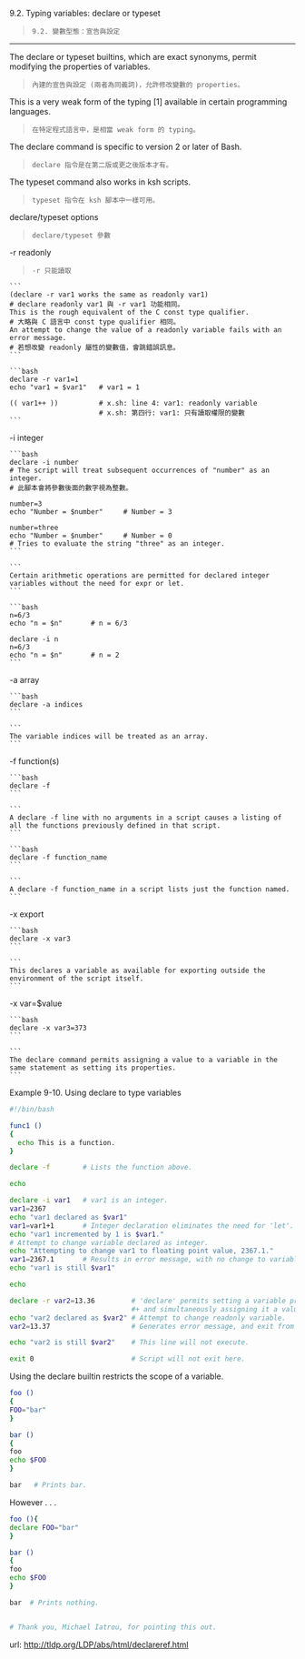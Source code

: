 9.2. Typing variables: declare or typeset
>`9.2. 變數型態：宣告與設定`

---

The declare or typeset builtins, which are exact synonyms, permit modifying the properties of variables. 
>`內建的宣告與設定 (兩者為同義詞)，允許修改變數的 properties。`

This is a very weak form of the typing [1] available in certain programming languages. 
>`在特定程式語言中，是相當 weak form 的 typing。`

The declare command is specific to version 2 or later of Bash. 
>`declare 指令是在第二版或更之後版本才有。`

The typeset command also works in ksh scripts.
>`typeset 指令在 ksh 腳本中一樣可用。`

declare/typeset options
>`declare/typeset 參數`

-r readonly
>`-r 只能讀取`

    ```
    (declare -r var1 works the same as readonly var1)
    # declare readonly var1 與 -r var1 功能相同。
    This is the rough equivalent of the C const type qualifier. 
    # 大略與 C 語言中 const type qualifier 相同。
    An attempt to change the value of a readonly variable fails with an error message.
    # 若想改變 readonly 屬性的變數值，會跳錯誤訊息。
    ```
    
    ```bash
    declare -r var1=1
    echo "var1 = $var1"   # var1 = 1

    (( var1++ ))          # x.sh: line 4: var1: readonly variable
                          # x.sh: 第四行: var1: 只有讀取權限的變數
    ```

-i integer

    ```bash
    declare -i number
    # The script will treat subsequent occurrences of "number" as an integer.	
    # 此腳本會將參數後面的數字視為整數。

    number=3
    echo "Number = $number"     # Number = 3

    number=three
    echo "Number = $number"     # Number = 0
    # Tries to evaluate the string "three" as an integer.
    ```

    ```
    Certain arithmetic operations are permitted for declared integer variables without the need for expr or let.
    ```
    
    ```bash
    n=6/3
    echo "n = $n"       # n = 6/3

    declare -i n
    n=6/3
    echo "n = $n"       # n = 2
    ```
    
-a array

    ```bash
    declare -a indices
    ```
    
    ```
    The variable indices will be treated as an array.
    ```
    
-f function(s)

    ```bash
    declare -f
    ```
    
    ```
    A declare -f line with no arguments in a script causes a listing of all the functions previously defined in that script.
    ```
    
    ```bash
    declare -f function_name
    ```
    
    ```
    A declare -f function_name in a script lists just the function named.
    ```
    
-x export

    ```bash
    declare -x var3
    ```
    
    ```
    This declares a variable as available for exporting outside the environment of the script itself.
    ```
    
-x var=$value

    ```bash
    declare -x var3=373
    ```
    
    ```
    The declare command permits assigning a value to a variable in the same statement as setting its properties.
    ```
    
Example 9-10. Using declare to type variables

```bash
#!/bin/bash

func1 ()
{
  echo This is a function.
}

declare -f        # Lists the function above.

echo

declare -i var1   # var1 is an integer.
var1=2367
echo "var1 declared as $var1"
var1=var1+1       # Integer declaration eliminates the need for 'let'.
echo "var1 incremented by 1 is $var1."
# Attempt to change variable declared as integer.
echo "Attempting to change var1 to floating point value, 2367.1."
var1=2367.1       # Results in error message, with no change to variable.
echo "var1 is still $var1"

echo

declare -r var2=13.36         # 'declare' permits setting a variable property
                              #+ and simultaneously assigning it a value.
echo "var2 declared as $var2" # Attempt to change readonly variable.
var2=13.37                    # Generates error message, and exit from script.

echo "var2 is still $var2"    # This line will not execute.

exit 0                        # Script will not exit here.
```

Using the declare builtin restricts the scope of a variable. 

```bash
foo ()
{
FOO="bar"
}

bar ()
{
foo
echo $FOO
}

bar   # Prints bar.
```

However . . . 

```bash
foo (){
declare FOO="bar"
}

bar ()
{
foo
echo $FOO
}

bar  # Prints nothing.


# Thank you, Michael Iatrou, for pointing this out.
```

url: http://tldp.org/LDP/abs/html/declareref.html
